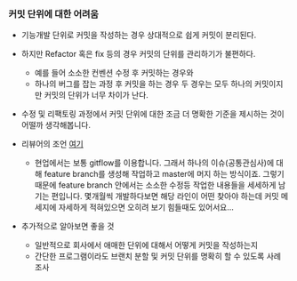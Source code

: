 ### 커밋 단위에 대한 어려움

- 기능개발 단위로 커밋을 작성하는 경우 상대적으로 쉽게 커밋이 분리된다.

- 하지만 Refactor 혹은 fix 등의 경우 커밋의 단위를 관리하기가 불편하다.
  - 예를 들어 소소한 컨벤션 수정 후 커밋하는 경우와
  - 하나의 버그를 잡는 과정 후 커밋을 하는 경우
  두 경우는 모두 하나의 커밋이지만 커밋의 단위가 너무 차이가 난다.

- 수정 및 리팩토링 과정에서 커밋 단위에 대한 조금 더 명확한 기준을 제시하는 것이 어떨까 생각해봅니다.

- 리뷰어의 조언 [여기](https://github.com/woowacourse/java-calculator/pull/34)
  - 현업에서는 보통 gitflow를 이용합니다. 그래서 하나의 이슈(공통관심사)에 대해 feature branch를 생성해 작업하고 master에 머지 하는 방식이죠.
  그렇기때문에 feature branch 안에서는 소소한 수정등 작업한 내용들을 세세하게 남기는 편입니다. 몇개월씩 개발하다보면 해당 라인이 어떤 찾아야 하는데 커밋 메세지에 자세하게 적혀있으면 오히려 보기 힘들때도 있어서요...
  
- 추가적으로 알아보면 좋을 것
  - 일반적으로 회사에서 애매한 단위에 대해서 어떻게 커밋을 작성하는지
  - 간단한 프로그램이라도 브랜치 분할 및 커밋 단위를 명확히 할 수 있도록 사례 조사
 
